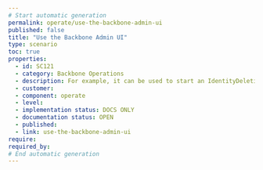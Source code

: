 ```yaml
---
# Start automatic generation
permalink: operate/use-the-backbone-admin-ui
published: false
title: "Use the Backbone Admin UI"
type: scenario
toc: true
properties:
  - id: SC121
  - category: Backbone Operations
  - description: For example, it can be used to start an IdentityDeletionProcess
  - customer:
  - component: operate
  - level:
  - implementation status: DOCS ONLY
  - documentation status: OPEN
  - published:
  - link: use-the-backbone-admin-ui
require:
required_by:
# End automatic generation
---
```

